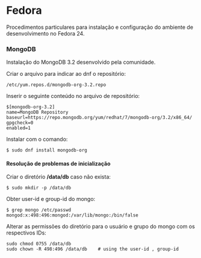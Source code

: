 # Fedora
Procedimentos particulares para instalação e configuração do ambiente de desenvolvimento no Fedora 24.

### MongoDB
Instalação do MongoDB 3.2 desenvolvido pela comunidade.

Criar o arquivo para indicar ao dnf o repositório:
```shell
/etc/yum.repos.d/mongodb-org-3.2.repo
```

Inserir o seguinte conteúdo no arquivo de repositório:
```
$[mongodb-org-3.2]
name=MongoDB Repository
baseurl=https://repo.mongodb.org/yum/redhat/7/mongodb-org/3.2/x86_64/
gpgcheck=0
enabled=1
```

Instalar com o comando:
```shell
$ sudo dnf install mongodb-org
```

#### Resolução de problemas de inicialização
Criar o diretório **/data/db** caso não exista:
```shell
$ sudo mkdir -p /data/db
```

Obter user-id e group-id do mongo:
```shell
$ grep mongo /etc/passwd
mongod:x:498:496:mongod:/var/lib/mongo:/bin/false
```
Alterar as permissões do diretório para o usuário e grupo do mongo com os respectivos IDs:
```shell
sudo chmod 0755 /data/db
sudo chown -R 498:496 /data/db    # using the user-id , group-id
```



